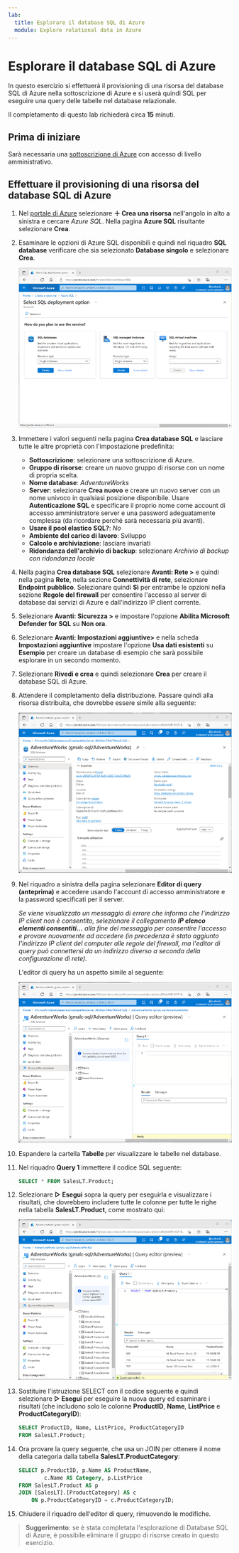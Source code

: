 ```yaml
---
lab:
  title: Esplorare il database SQL di Azure
  module: Explore relational data in Azure
---
```


# Esplorare il database SQL di Azure

In questo esercizio si effettuerà il provisioning di una risorsa del database SQL di Azure nella sottoscrizione di Azure e si userà quindi SQL per eseguire una query delle tabelle nel database relazionale.

Il completamento di questo lab richiederà circa **15** minuti.

## Prima di iniziare

Sarà necessaria una [sottoscrizione di Azure](https://azure.microsoft.com/free) con accesso di livello amministrativo.

## Effettuare il provisioning di una risorsa del database SQL di Azure

1. Nel [portale di Azure](https://portal.azure.com?azure-portal=true) selezionare **&#65291; Crea una risorsa** nell'angolo in alto a sinistra e cercare *Azure SQL*. Nella pagina **Azure SQL** risultante selezionare **Crea**.

1. Esaminare le opzioni di Azure SQL disponibili e quindi nel riquadro **SQL database** verificare che sia selezionato **Database singolo** e selezionare **Crea**.

    ![Screenshot del portale di Azure che mostra la pagina Azure SQL.](images//azure-sql-portal.png)

1. Immettere i valori seguenti nella pagina **Crea database SQL** e lasciare tutte le altre proprietà con l'impostazione predefinita:
    - **Sottoscrizione**: selezionare una sottoscrizione di Azure.
    - **Gruppo di risorse**: creare un nuovo gruppo di risorse con un nome di propria scelta.
    - **Nome database**: *AdventureWorks*
    - **Server**: selezionare **Crea nuovo** e creare un nuovo server con un nome univoco in qualsiasi posizione disponibile. Usare **Autenticazione SQL** e specificare il proprio nome come account di accesso amministratore server e una password adeguatamente complessa (da ricordare perché sarà necessaria più avanti).
    - **Usare il pool elastico SQL?**: *No*
    - **Ambiente del carico di lavoro**: Sviluppo
    - **Calcolo e archiviazione**: lasciare invariati
    - **Ridondanza dell'archivio di backup**: selezionare *Archivio di backup con ridondanza locale*

1. Nella pagina **Crea database SQL** selezionare **Avanti: Rete >** e quindi nella pagina **Rete**, nella sezione **Connettività di rete**, selezionare **Endpoint pubblico**. Selezionare quindi **Sì** per entrambe le opzioni nella sezione **Regole del firewall** per consentire l'accesso al server di database dai servizi di Azure e dall'indirizzo IP client corrente.

1. Selezionare **Avanti: Sicurezza >** e impostare l'opzione **Abilita Microsoft Defender for SQL** su **Non ora**.

1. Selezionare **Avanti: Impostazioni aggiuntive>** e nella scheda **Impostazioni aggiuntive** impostare l'opzione **Usa dati esistenti** su **Esempio** per creare un database di esempio che sarà possibile esplorare in un secondo momento.

1. Selezionare **Rivedi e crea** e quindi selezionare **Crea** per creare il database SQL di Azure.

1. Attendere il completamento della distribuzione. Passare quindi alla risorsa distribuita, che dovrebbe essere simile alla seguente:

    ![Screenshot del portale di Azure che mostra la pagina Database SQL.](images//sql-database-portal.png)

1. Nel riquadro a sinistra della pagina selezionare **Editor di query (anteprima)** e accedere usando l'account di accesso amministratore e la password specificati per il server.
    
    *Se viene visualizzato un messaggio di errore che informa che l'indirizzo IP client non è consentito, selezionare il collegamento **IP elenco elementi consentiti…** alla fine del messaggio per consentire l'accesso e provare nuovamente ad accedere (in precedenza è stato aggiunto l'indirizzo IP client del computer alle regole del firewall, ma l'editor di query può connettersi da un indirizzo diverso a seconda della configurazione di rete).*
    
    L'editor di query ha un aspetto simile al seguente:
    
    ![Screenshot del portale di Azure che mostra l'editor di query.](images//query-editor.png)

1. Espandere la cartella **Tabelle** per visualizzare le tabelle nel database.

1. Nel riquadro **Query 1** immettere il codice SQL seguente:

    ```sql
    SELECT * FROM SalesLT.Product;
    ```

1. Selezionare **&#9655; Esegui** sopra la query per eseguirla e visualizzare i risultati, che dovrebbero includere tutte le colonne per tutte le righe nella tabella **SalesLT.Product**, come mostrato qui:

    ![Screenshot del portale di Azure che mostra l'editor di query con i risultati della query.](images//sql-query-results.png)

1. Sostituire l'istruzione SELECT con il codice seguente e quindi selezionare **&#9655; Esegui** per eseguire la nuova query ed esaminare i risultati (che includono solo le colonne **ProductID**, **Name**, **ListPrice** e **ProductCategoryID**):

    ```sql
    SELECT ProductID, Name, ListPrice, ProductCategoryID
    FROM SalesLT.Product;
    ```

1. Ora provare la query seguente, che usa un JOIN per ottenere il nome della categoria dalla tabella **SalesLT.ProductCategory**:

    ```sql
    SELECT p.ProductID, p.Name AS ProductName,
            c.Name AS Category, p.ListPrice
    FROM SalesLT.Product AS p
    JOIN [SalesLT].[ProductCategory] AS c
        ON p.ProductCategoryID = c.ProductCategoryID;
    ```

1. Chiudere il riquadro dell'editor di query, rimuovendo le modifiche.

> **Suggerimento**: se è stata completata l'esplorazione di Database SQL di Azure, è possibile eliminare il gruppo di risorse creato in questo esercizio.
